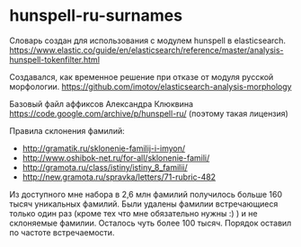 # hunspell-ru-surnames

Словарь создан для использования с модулем hunspell в elasticsearch. 
https://www.elastic.co/guide/en/elasticsearch/reference/master/analysis-hunspell-tokenfilter.html

Создавался, как временное решение при отказе от модуля русской морфологии. 
https://github.com/imotov/elasticsearch-analysis-morphology

Базовый файл аффиксов Александра Клюквина https://code.google.com/archive/p/hunspell-ru/ (поэтому такая лицензия)

Правила склонения фамилий:
* http://gramatik.ru/sklonenie-familij-i-imyon/
* http://www.oshibok-net.ru/for-all/sklonenie-famili/
* http://gramota.ru/class/istiny/istiny_8_familii/
* http://new.gramota.ru/spravka/letters/71-rubric-482

Из доступного мне набора в 2,6 млн фамилий получилось больше 160 тысяч уникальных фамилий. Были удалены фамилии встречающиеся только один раз (кроме тех что мне обязательно нужны :) ) и не склоняемые фамилии. Осталось чуть более 100 тысяч. Порядок оставил по частоте встречаемости.
